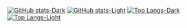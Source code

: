 [![GitHub stats-Dark](https://github-readme-stats.vercel.app/api?username=AndrewEdgers&show_icons=true&theme=radical#gh-dark-mode-only)](https://github.com/anuraghazra/github-readme-stats#gh-dark-mode-onlyl#gh-dark-mode-only)
[![GitHub stats-Light](https://github-readme-stats.vercel.app/api?username=AndrewEdgers&show_icons=true&theme=default#gh-light-mode-only)](https://github.com/anuraghazra/github-readme-stats#gh-dark-mode-onlyl#gh-light-mode-only)
[![Top Langs-Dark](https://github-readme-stats.vercel.app/api/top-langs/?username=AndrewEdgers&layout=compact&theme=radical#gh-dark-mode-only)](https://github.com/anuraghazra/github-readme-stats#gh-light-mode-only#gh-dark-mode-only)
[![Top Langs-Light](https://github-readme-stats.vercel.app/api/top-langs/?username=AndrewEdgers&layout=compact&theme=default#gh-light-mode-only)](https://github.com/anuraghazra/github-readme-stats#gh-light-mode-only#gh-light-mode-only)
